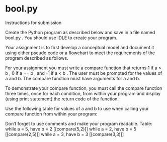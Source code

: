 # bool.py
Instructions for submission

Create the Python program as described below and save in a file named bool.py . You should use IDLE to create your program.

Your assignment is to first develop a conceptual model and document it using either pseudo code or a flowchart to meet the requirements of the program described as follows.

For your assignment you must write a compare function that returns 1 if a > b , 0 if a == b , and -1 if a < b . The user must be prompted for the values of a and b. The compare function must have arguments for a and b.

To demonstrate your compare function, you must call the compare function three times, once for each condition, from within your program and display (using print statement) the return code of the function.

Use the following table for values of a and b to use when calling your compare function from within your program:

Don’t forget to use comments and make your program readable.
 Table:
while a = 5, have b = 2 [[compare(5,2)]]
while a = 2, have b = 5 [[compare(2,5)]]
while a = 3, have b = 3 [[compare(3,3)]]

